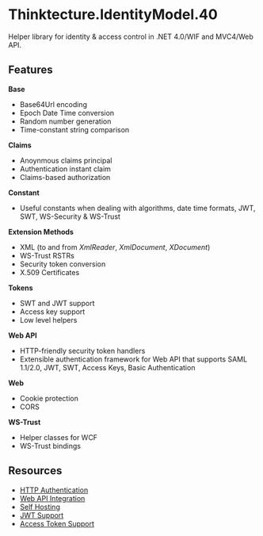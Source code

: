 # Thinktecture.IdentityModel.40 #

Helper library for identity & access control in .NET 4.0/WIF and MVC4/Web API.

## Features ##

**Base**

- Base64Url encoding
- Epoch Date Time conversion
- Random number generation
- Time-constant string comparison

**Claims**

- Anoynmous claims principal
- Authentication instant claim
- Claims-based authorization

**Constant**

- Useful constants when dealing with algorithms, date time formats, JWT, SWT, WS-Security & WS-Trust

**Extension Methods**

- XML (to and from *XmlReader*, *XmlDocument*, *XDocument*)
- WS-Trust RSTRs
- Security token conversion
- X.509 Certificates

**Tokens**

- SWT and JWT support
- Access key support
- Low level helpers

**Web API**

- HTTP-friendly security token handlers
- Extensible authentication framework for Web API that supports SAML 1.1/2.0, JWT, SWT, Access Keys, Basic Authentication

**Web**

- Cookie protection
- CORS

**WS-Trust**

- Helper classes for WCF
- WS-Trust bindings


## Resources ##

- [HTTP Authentication](http://leastprivilege.com/2012/05/26/thinktecture-identitymodel-and-asp-net-web-api/)
- [Web API Integration](http://leastprivilege.com/2012/06/03/thinktecture-identitymodel-and-asp-net-web-api-the-messagehandler/)
- [Self Hosting](http://leastprivilege.com/2012/06/12/thinktecture-identitymodel-45-and-asp-net-web-api-self-hosting/) 
- [JWT Support](http://leastprivilege.com/2012/05/25/json-web-token-jwt-support-in-thinktecture-identitymodel/) 
- [Access Token Support](http://leastprivilege.com/2012/06/03/the-simplest-securitytoken-handler-you-can-write/)

